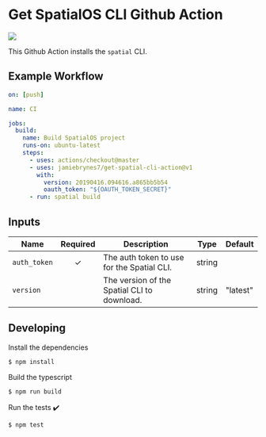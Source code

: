 # Get SpatialOS CLI Github Action

![](https://img.shields.io/badge/license-MIT-blue)

This Github Action installs the `spatial` CLI.

## Example Workflow

```yaml
on: [push]

name: CI

jobs:
  build: 
    name: Build SpatialOS project
    runs-on: ubuntu-latest
    steps:
      - uses: actions/checkout@master
      - uses: jamiebrynes7/get-spatial-cli-action@v1
        with:
          version: 20190416.094616.a865bb5b54
          oauth_token: "${OAUTH_TOKEN_SECRET}"
      - run: spatial build
```

## Inputs

| Name         | Required | Description                                 | Type   | Default  |
|--------------|:--------:|---------------------------------------------|--------|----------|
| `auth_token` |    ✓     | The auth token to use for the Spatial CLI.  | string |          |
| `version`    |          | The version of the Spatial CLI to download. | string | "latest" |

## Developing

Install the dependencies  
```bash
$ npm install
```

Build the typescript
```bash
$ npm run build
```

Run the tests :heavy_check_mark:  
```bash
$ npm test
```
